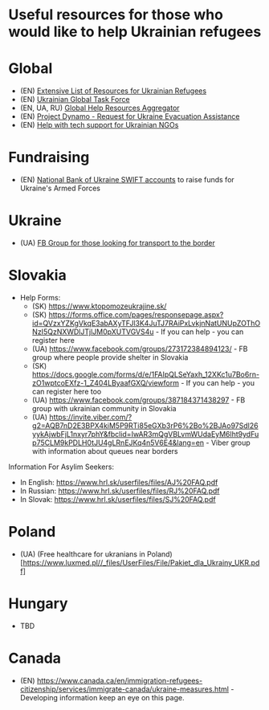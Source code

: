 # Useful resources for those who would like to help Ukrainian refugees

# Global

- (EN) [Extensive List of Resources for Ukrainian Refugees](https://docs.google.com/document/d/1OlZIz-72A2xI2uUOFE07L5ObQGP4JDcXZ2vdIs2P9BQ/edit)
- (EN) [Ukrainian Global Task Force](https://docs.google.com/document/d/1r4SgDSyFbOppi4TBTQ-i5Guam9W47lMb88D_3Ao_XNU/edit#)
- (EN, UA, RU) [Global Help Resources Aggregator](https://eu-ua-help.net/)
- (EN) [Project Dynamo - Request for Ukraine Evacuation Assistance](https://airtable.com/shrJtUmYLB70KGXiS)
- (EN) [Help with tech support for Ukrainian NGOs](https://www.techtotherescue.org/tech/tech-for-ukraine)

# Fundraising

- (EN) [National Bank of Ukraine SWIFT accounts](https://bank.gov.ua/en/news/all/natsionalniy-bank-vidkriv-spetsrahunok-dlya-zboru-koshtiv-na-potrebi-armiyi) to raise funds for Ukraine's Armed Forces 

# Ukraine

- (UA) [FB Group for those looking for transport to the border](https://www.facebook.com/groups/2046625358831197/)

# Slovakia

- Help Forms:
  - (SK) https://www.ktopomozeukrajine.sk/
  - (SK) https://forms.office.com/pages/responsepage.aspx?id=QVzxYZKgVkqE3abAXyTFJl3K4JuTJ7RAiPxLvkjnNatUNUpZOThONzI5QzNXWDlJTjlJM0pXUTVGVS4u - If you can help - you can register here
  - (UA) https://www.facebook.com/groups/273172384894123/ - FB group where people provide shelter in Slovakia
  - (SK) https://docs.google.com/forms/d/e/1FAIpQLSeYaxh_12XKc1u7Bo6rn-zO1wptcoEXfz-1_Z404LByaafGXQ/viewform - If you can help - you can register here too
  - (UA) https://www.facebook.com/groups/387184371438297 - FB group with ukrainian community in Slovakia
  - (UA) https://invite.viber.com/?g2=AQB7nD2E3BPX4kiM5P9RTi85eGXb3rP6%2Bo%2BJAo97Sdl26yykAjwbFjL1nxyr7phY&fbclid=IwAR3mQgVBLvmWUdaEyM6lht9ydFup75CLM9kPDLH0tJU4gLRnEJKq4n5V6E4&lang=en - Viber group with information about queues near borders
 
Information For Asylim Seekers:

- In English: https://www.hrl.sk/userfiles/files/AJ%20FAQ.pdf
- In Russian: https://www.hrl.sk/userfiles/files/RJ%20FAQ.pdf
- In Slovak: https://www.hrl.sk/userfiles/files/SJ%20FAQ.pdf

 # Poland
- (UA) (Free healthcare for ukranians in Poland)[https://www.luxmed.pl//_files/UserFiles/File/Pakiet_dla_Ukrainy_UKR.pdf]

# Hungary
- TBD

# Canada
- (EN) https://www.canada.ca/en/immigration-refugees-citizenship/services/immigrate-canada/ukraine-measures.html - Developing information keep an eye on this page.
